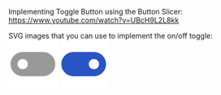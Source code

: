 Implementing Toggle Button using the Button Slicer: https://www.youtube.com/watch?v=UBcH9L2L8kk

SVG images that you can use to implement the on/off toggle:  
![Toggle Off](toggle_off.svg "Toggle Off") ![Toggle On](toggle_on.svg "Toggle On")
